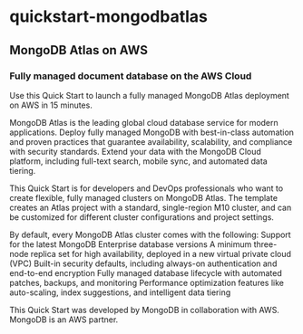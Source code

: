 # quickstart-mongodbatlas
## MongoDB Atlas on AWS

### Fully managed document database on the AWS Cloud

Use this Quick Start to launch a fully managed MongoDB Atlas deployment on AWS in 15 minutes.

MongoDB Atlas is the leading global cloud database service for modern applications. Deploy fully managed MongoDB with best-in-class automation and proven practices that guarantee availability, scalability, and compliance with security standards. Extend your data with the MongoDB Cloud platform, including full-text search, mobile sync, and automated data tiering.

This Quick Start is for developers and DevOps professionals who want to create flexible, fully managed clusters on MongoDB Atlas. The template creates an Atlas project with a standard, single-region M10 cluster, and can be customized for different cluster configurations and project settings.

By default, every MongoDB Atlas cluster comes with the following:
Support for the latest MongoDB Enterprise database versions
A minimum three-node replica set for high availability, deployed in a new virtual private cloud (VPC)
Built-in security defaults, including always-on authentication and end-to-end encryption
Fully managed database lifecycle with automated patches, backups, and monitoring
Performance optimization features like auto-scaling, index suggestions, and intelligent data tiering

This Quick Start was developed by MongoDB in collaboration with AWS. MongoDB is an AWS partner.

